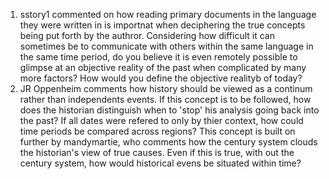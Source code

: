 1. sstory1 commented on how reading primary documents in the language they were written in is importnat when deciphering the true concepts being put forth by the authror. Considering how difficult it can sometimes be to communicate with others within the same language in the same time period, do you believe it is even remotely possible to glimpse at an objective reality of the past when complicated by many more factors? How would you define the objective realityb of today?
2. JR Oppenheim comments how history should be viewed as a continum rather than independents events. If this concept is to be followed, how does the historian distinguish when to 'stop' his analysis going back into the past? If all dates were refered to only by thier context, how could time periods be compared across regions? This concept is built on further by mandymartie, who comments how the century system clouds the historian's view of true causes. Even if this is true, with out the century system, how would historical evens be situated within time?
